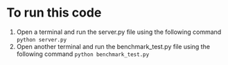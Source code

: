 # To run this code
1. Open a terminal and run the server.py file using the following command
   `python server.py`
2. Open another terminal and run the benchmark_test.py file using the following command
   `python benchmark_test.py`
